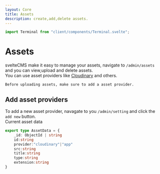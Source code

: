 ```yaml
---
layout: Core
title: Assets
description: create,add,delete assets.
---
```

```js [CODE]
import Terminal from "client/components/Terminal.svelte";
```
# Assets
svelteCMS make it easy to manage your assets, navigate to `/admin/assets` and you can view,upload and delete assets.<br>
You can use asset providers like [Cloudinary](https://cloudinary.com/) and others.

```[warning]
Before uploading assets, make sure to add a asset provider.
```

## Add asset providers
To add a new asset provider, navagate to you `/admin/setting` and click the `add new` button.<br>
Current asset data
```ts
export type AssetData = {
    _id: ObjectId | string
    id:string
    provider:"cloudinary"|"app"
    src:string
    title:string
    type:string
    extension:string
}
```